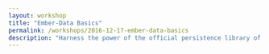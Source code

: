 ```yaml
---
layout: workshop
title: "Ember-Data Basics"
permalink: /workshops/2016-12-17-ember-data-basics
description: "Harness the power of the official persistence library of the Ember.js framework.\n\n\nWe'll cover all of the basics you need to know in order to make ember-data the best part of working with your back end, diving deep into adapters, serializers and the store."
---
```

